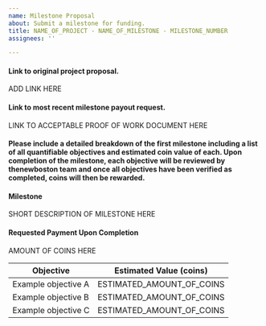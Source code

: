 ```yaml
---
name: Milestone Proposal
about: Submit a milestone for funding.
title: NAME_OF_PROJECT - NAME_OF_MILESTONE - MILESTONE_NUMBER
assignees: ''

---
```


#### Link to original project proposal.
ADD LINK HERE

#### Link to most recent milestone payout request.
LINK TO ACCEPTABLE PROOF OF WORK DOCUMENT HERE

#### Please include a detailed breakdown of the first milestone including a list of all quantifiable objectives and estimated coin value of each. Upon completion of the milestone, each objective will be reviewed by thenewboston team and once all objectives have been verified as completed, coins will then be rewarded.

#### Milestone
SHORT DESCRIPTION OF MILESTONE HERE

#### Requested Payment Upon Completion
AMOUNT OF COINS HERE

| Objective           | Estimated Value (coins)   |
| ------------------- | ------------------------- |
| Example objective A | ESTIMATED_AMOUNT_OF_COINS |
| Example objective B | ESTIMATED_AMOUNT_OF_COINS |
| Example objective C | ESTIMATED_AMOUNT_OF_COINS |
